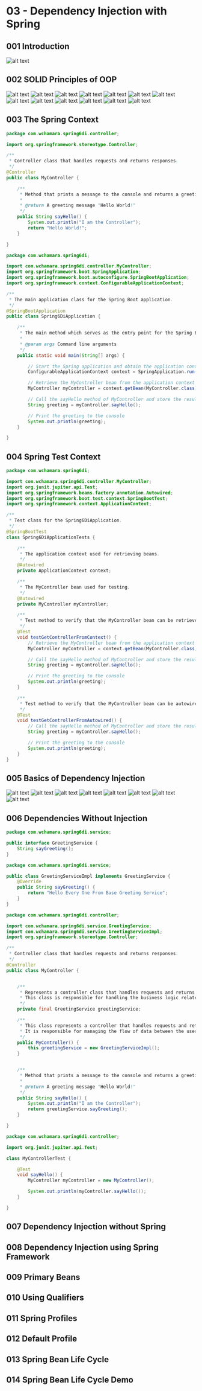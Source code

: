 # 03 - Dependency Injection with Spring
## 001 Introduction
![alt text](image.png)
## 002 SOLID Principles of OOP

![alt text](image-1.png)
![alt text](image-2.png)
![alt text](image-3.png)
![alt text](image-4.png)
![alt text](image-5.png)
![alt text](image-6.png)
![alt text](image-7.png)
![alt text](image-8.png)
![alt text](image-9.png)
![alt text](image-10.png)
![alt text](image-11.png)
![alt text](image-12.png)
![alt text](image-13.png)
## 003 The Spring Context
```java
package com.wchamara.spring6di.controller;

import org.springframework.stereotype.Controller;

/**
 * Controller class that handles requests and returns responses.
 */
@Controller
public class MyController {

    /**
     * Method that prints a message to the console and returns a greeting.
     *
     * @return A greeting message "Hello World!"
     */
    public String sayHello() {
        System.out.println("I am the Controller");
        return "Hello World!";
    }

}
```

```java
package com.wchamara.spring6di;

import com.wchamara.spring6di.controller.MyController;
import org.springframework.boot.SpringApplication;
import org.springframework.boot.autoconfigure.SpringBootApplication;
import org.springframework.context.ConfigurableApplicationContext;

/**
 * The main application class for the Spring Boot application.
 */
@SpringBootApplication
public class Spring6DiApplication {

    /**
     * The main method which serves as the entry point for the Spring Boot application.
     *
     * @param args Command line arguments
     */
    public static void main(String[] args) {

        // Start the Spring application and obtain the application context
        ConfigurableApplicationContext context = SpringApplication.run(Spring6DiApplication.class, args);

        // Retrieve the MyController bean from the application context
        MyController myController = context.getBean(MyController.class);

        // Call the sayHello method of MyController and store the result
        String greeting = myController.sayHello();

        // Print the greeting to the console
        System.out.println(greeting);
    }

}
```

## 004 Spring Test Context
```java
package com.wchamara.spring6di;

import com.wchamara.spring6di.controller.MyController;
import org.junit.jupiter.api.Test;
import org.springframework.beans.factory.annotation.Autowired;
import org.springframework.boot.test.context.SpringBootTest;
import org.springframework.context.ApplicationContext;

/**
 * Test class for the Spring6DiApplication.
 */
@SpringBootTest
class Spring6DiApplicationTests {

    /**
     * The application context used for retrieving beans.
     */
    @Autowired
    private ApplicationContext context;

    /**
     * The MyController bean used for testing.
     */
    @Autowired
    private MyController myController;

    /**
     * Test method to verify that the MyController bean can be retrieved from the application context.
     */
    @Test
    void testGetControllerFromContext() {
        // Retrieve the MyController bean from the application context
        MyController myController = context.getBean(MyController.class);

        // Call the sayHello method of MyController and store the result
        String greeting = myController.sayHello();

        // Print the greeting to the console
        System.out.println(greeting);
    }

    /**
     * Test method to verify that the MyController bean can be autowired and used.
     */
    @Test
    void testGetControllerFromAutowired() {
        // Call the sayHello method of MyController and store the result
        String greeting = myController.sayHello();

        // Print the greeting to the console
        System.out.println(greeting);
    }
}
```

## 005 Basics of Dependency Injection
![alt text](image-14.png)
![alt text](image-15.png)
![alt text](image-16.png)
![alt text](image-17.png)
![alt text](image-18.png)
![alt text](image-19.png)
![alt text](image-20.png)
![alt text](image-21.png)
## 006 Dependencies Without Injection
```java
package com.wchamara.spring6di.service;

public interface GreetingService {
    String sayGreeting();
}

```
```java
package com.wchamara.spring6di.service;

public class GreetingServiceImpl implements GreetingService {
    @Override
    public String sayGreeting() {
        return "Hello Every One From Base Greeting Service";
    }
}

```
```java
package com.wchamara.spring6di.controller;

import com.wchamara.spring6di.service.GreetingService;
import com.wchamara.spring6di.service.GreetingServiceImpl;
import org.springframework.stereotype.Controller;

/**
 * Controller class that handles requests and returns responses.
 */
@Controller
public class MyController {


    /**
     * Represents a controller class that handles requests and returns responses.
     * This class is responsible for handling the business logic related to greetings.
     */
    private final GreetingService greetingService;

    /**
     * This class represents a controller that handles requests and returns responses.
     * It is responsible for managing the flow of data between the user interface and the business logic.
     */
    public MyController() {
        this.greetingService = new GreetingServiceImpl();
    }


    /**
     * Method that prints a message to the console and returns a greeting.
     *
     * @return A greeting message "Hello World!"
     */
    public String sayHello() {
        System.out.println("I am the Controller");
        return greetingService.sayGreeting();
    }

}
```
```java
package com.wchamara.spring6di.controller;

import org.junit.jupiter.api.Test;

class MyControllerTest {

    @Test
    void sayHello() {
        MyController myController = new MyController();

        System.out.println(myController.sayHello());
    }

}
```

## 007 Dependency Injection without Spring


## 008 Dependency Injection using Spring Framework


## 009 Primary Beans


## 010 Using Qualifiers


## 011 Spring Profiles


## 012 Default Profile


## 013 Spring Bean Life Cycle


## 014 Spring Bean Life Cycle Demo
